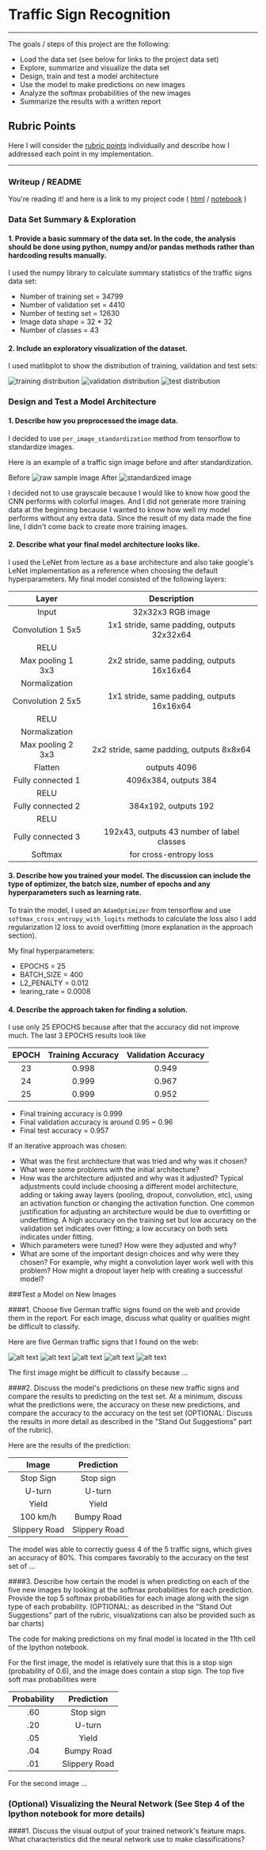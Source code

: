 # Traffic Sign Recognition
---
The goals / steps of this project are the following:
* Load the data set (see below for links to the project data set)
* Explore, summarize and visualize the data set
* Design, train and test a model architecture
* Use the model to make predictions on new images
* Analyze the softmax probabilities of the new images
* Summarize the results with a written report

[//]: # (Image References)

[image1]: images/sample.png "Sample Image"
[image2]: images/stand_sample.png "Standardized Sample"
[image3]: images/train_hist.png "Training Set Distribution"
[image4]: images/valid_hist.png "Validation Set Distribution"
[image5]: images/test_hist.png "Test Set Distribution"
[image6]: images/web_test_images.png "Traffic Sign Images From Internet"
[image7]: images/web_test_top_k.png "Top 5 Predictions"
[image8]: images/featuremaps_visual.png "CNN Feature Map Visualization"

## Rubric Points
Here I will consider the [rubric points](https://review.udacity.com/#!/rubrics/481/view) individually and describe how I addressed each point in my implementation.  

---
### Writeup / README

You're reading it! and here is a link to my project code ( [html](Traffic_Sign_Classifier.html) / [notebook](Traffic_Sign_Classifier.ipynb) )

### Data Set Summary & Exploration

#### 1. Provide a basic summary of the data set. In the code, the analysis should be done using python, numpy and/or pandas methods rather than hardcoding results manually.

I used the numpy library to calculate summary statistics of the traffic
signs data set:

* Number of training set = 34799
* Number of validation set = 4410
* Number of testing set = 12630
* Image data shape = 32 * 32
* Number of classes = 43

#### 2. Include an exploratory visualization of the dataset.

I used matlibplot to show the distribution of training, validation and test sets:

![training distribution][image3] ![validation distribution][image4] ![test distribution][image5]

### Design and Test a Model Architecture

#### 1. Describe how you preprocessed the image data.

I decided to use `per_image_standardization` method from tensorflow to standardize images.

Here is an example of a traffic sign image before and after standardization.

Before ![raw sample image][image1]
After  ![standardized image][image2]

I decided not to use grayscale because I would like to know how good the CNN performs with colorful images. And I did not generate more training data at the beginning because I wanted to know how well my model performs without any extra data. Since the result of my data made the fine line, I didn't come back to create more training images.

#### 2. Describe what your final model architecture looks like.

I used the LeNet from lecture as a base architecture and also take google's LeNet implementation as a reference when choosing the default hyperparameters.
My final model consisted of the following layers:

| Layer         		|     Description	        					|
|:---------------------:|:---------------------------------------------:|
| Input         		| 32x32x3 RGB image   							|
| Convolution 1 5x5     	| 1x1 stride, same padding, outputs 32x32x64 	|
| RELU					|												|
| Max pooling 1	 3x3     	| 2x2 stride, same padding, outputs 16x16x64 				|
| Normalization					|												|
| Convolution 2 5x5	    | 1x1 stride, same padding, outputs 16x16x64 	|
| RELU					|												|
| Normalization					|												|
| Max pooling 2	 3x3     	| 2x2 stride, same padding, outputs 8x8x64 				|
| Flatten    	| outputs 4096				|
| Fully connected	1	| 4096x384, outputs 384        									|
| RELU					|												|
| Fully connected	2	| 384x192, outputs 192        									|
| RELU					|												|
| Fully connected	3	| 192x43, outputs 43 number of label classes     									|
| Softmax				| for cross-entropy loss        									|



#### 3. Describe how you trained your model. The discussion can include the type of optimizer, the batch size, number of epochs and any hyperparameters such as learning rate.

To train the model, I used an `AdamOptimizer` from tensorflow and use `softmax_cross_entropy_with_logits` methods to calculate the loss also I add regularization l2 loss to avoid overfitting (more explanation in the approach section).

My final hyperparameters:
* EPOCHS = 25
* BATCH_SIZE = 400
* L2_PENALTY = 0.012
* learing_rate = 0.0008

#### 4. Describe the approach taken for finding a solution.

I use only 25 EPOCHS because after that the accuracy did not improve much. The last 3 EPOCHS results look like

| EPOCH         		|    Training Accuracy	    | Validation Accuracy |
|:---------------------:|:---------------------:|:------------------------:|
| 23         		|    0.998    | 0.949 |
| 24         		|    0.999    | 0.967 |
| 25         		|    0.999    | 0.952 |

* Final training accuracy is 0.999
* Final validation accuracy is around 0.95 ~ 0.96
* Final test accuracy = 0.957

If an iterative approach was chosen:
* What was the first architecture that was tried and why was it chosen?
* What were some problems with the initial architecture?
* How was the architecture adjusted and why was it adjusted? Typical adjustments could include choosing a different model architecture, adding or taking away layers (pooling, dropout, convolution, etc), using an activation function or changing the activation function. One common justification for adjusting an architecture would be due to overfitting or underfitting. A high accuracy on the training set but low accuracy on the validation set indicates over fitting; a low accuracy on both sets indicates under fitting.
* Which parameters were tuned? How were they adjusted and why?
* What are some of the important design choices and why were they chosen? For example, why might a convolution layer work well with this problem? How might a dropout layer help with creating a successful model?

###Test a Model on New Images

####1. Choose five German traffic signs found on the web and provide them in the report. For each image, discuss what quality or qualities might be difficult to classify.

Here are five German traffic signs that I found on the web:

![alt text][image4] ![alt text][image5] ![alt text][image6]
![alt text][image7] ![alt text][image8]

The first image might be difficult to classify because ...

####2. Discuss the model's predictions on these new traffic signs and compare the results to predicting on the test set. At a minimum, discuss what the predictions were, the accuracy on these new predictions, and compare the accuracy to the accuracy on the test set (OPTIONAL: Discuss the results in more detail as described in the "Stand Out Suggestions" part of the rubric).

Here are the results of the prediction:

| Image			        |     Prediction	        					|
|:---------------------:|:---------------------------------------------:|
| Stop Sign      		| Stop sign   									|
| U-turn     			| U-turn 										|
| Yield					| Yield											|
| 100 km/h	      		| Bumpy Road					 				|
| Slippery Road			| Slippery Road      							|


The model was able to correctly guess 4 of the 5 traffic signs, which gives an accuracy of 80%. This compares favorably to the accuracy on the test set of ...

####3. Describe how certain the model is when predicting on each of the five new images by looking at the softmax probabilities for each prediction. Provide the top 5 softmax probabilities for each image along with the sign type of each probability. (OPTIONAL: as described in the "Stand Out Suggestions" part of the rubric, visualizations can also be provided such as bar charts)

The code for making predictions on my final model is located in the 11th cell of the Ipython notebook.

For the first image, the model is relatively sure that this is a stop sign (probability of 0.6), and the image does contain a stop sign. The top five soft max probabilities were

| Probability         	|     Prediction	        					|
|:---------------------:|:---------------------------------------------:|
| .60         			| Stop sign   									|
| .20     				| U-turn 										|
| .05					| Yield											|
| .04	      			| Bumpy Road					 				|
| .01				    | Slippery Road      							|


For the second image ...

### (Optional) Visualizing the Neural Network (See Step 4 of the Ipython notebook for more details)
####1. Discuss the visual output of your trained network's feature maps. What characteristics did the neural network use to make classifications?
